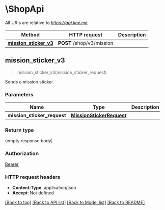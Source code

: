 # \ShopApi

All URIs are relative to *https://api.line.me*

Method | HTTP request | Description
------------- | ------------- | -------------
[**mission_sticker_v3**](ShopApi.md#mission_sticker_v3) | **POST** /shop/v3/mission | 



## mission_sticker_v3

> mission_sticker_v3(mission_sticker_request)


Sends a mission sticker.

### Parameters


Name | Type | Description  | Required | Notes
------------- | ------------- | ------------- | ------------- | -------------
**mission_sticker_request** | [**MissionStickerRequest**](MissionStickerRequest.md) |  | [required] |

### Return type

 (empty response body)

### Authorization

[Bearer](../README.md#Bearer)

### HTTP request headers

- **Content-Type**: application/json
- **Accept**: Not defined

[[Back to top]](#) [[Back to API list]](../README.md#documentation-for-api-endpoints) [[Back to Model list]](../README.md#documentation-for-models) [[Back to README]](../README.md)

